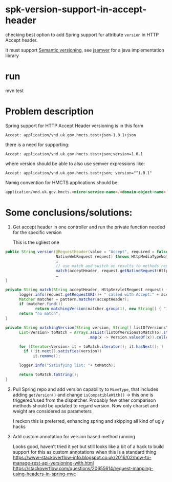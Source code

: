 # spk-version-support-in-accept-header
checking best option to add Spring support for attribute ```version``` in HTTP Accept header. 

It must support [Semantic versioning](http://semver.org/), see [jsemver](https://github.com/zafarkhaja/jsemver) for a java implementation library


# run
mvn test

# Problem description
Spring support for HTTP Accept Header versioning is in this form
```http
Accept: application/vnd.uk.gov.hmcts.test+json-1.0.1+json
```
there is a need for supporting:
```http
Accept: application/vnd.uk.gov.hmcts.test+json;version=1.0.1
```
where version should be able to also use semver expressions like:
```http
Accept: application/vnd.uk.gov.hmcts.test+json; version="^1.0.1"
```
Namig convention for HMCTS applications should be:
```html
application/vnd.uk.gov.hmcts.<micro-service-name>.<domain-object-name>.<...?>
```

# Some conclusions/solutions:

1.	Get accept header in one controller and run the private function needed for the specific version

       This is the ugliest one
```java
public String version(@RequestHeader(value = "Accept", required = false) String acceptHeader,
                      NativeWebRequest request) throws HttpMediaTypeNotAcceptableException {
                      …
                      // use match and switch on results to methods representing needed version
                      match(acceptHeader, request.getNativeRequest(HttpServletRequest.class))   
                      …
}

private String match(String acceptHeader, HttpServletRequest request) {
      logger.info(request.getRequestURI()+ " called with Accept:" + acceptHeader);
      Matcher matcher = pattern.matcher(acceptHeader);
      if (matcher.find())
             return matchingVersion(matcher.group(1), new String[] { "1.0.1", "1.3.1", "1.3.4", "2.5.0" });
      return "no match";
}

private String matchingVersion(String version, String[] listOfVersionsToMatchTo) {
      List<Version> toMatch = Arrays.asList(listOfVersionsToMatchTo).stream()
                                    .map(x -> Version.valueOf(x)).collect(Collectors.toList());

      for (Iterator<Version> it = toMatch.iterator(); it.hasNext(); )
        if (!it.next().satisfies(version))
            it.remove();

      logger.info("Satisfying list: "+ toMatch);

      return toMatch.toString();
}
```

2.	Pull Spring repo and add version capability to ```MimeType```, that includes adding ```getVersion()``` and change ```isCompatibleWith()``` -> this one is triggered/used from the dispatcher. Probably few other comparison methods should be updated to regard version. Now only charset and weight are considered as parameters

       I reckon this is preferred, enhancing spring and skipping all kind of ugly hacks

3.	Add custom annotation for version based method running

       Looks good, haven’t tried it yet but still looks like a bit of a hack to build support for this as custom annotations when this is a standard thing
https://www-stackoverflow-info.blogspot.co.uk/2016/02/how-to-manage-rest-api-versioning-with.html
https://stackoverflow.com/questions/20655614/request-mapping-using-headers-in-spring-mvc
